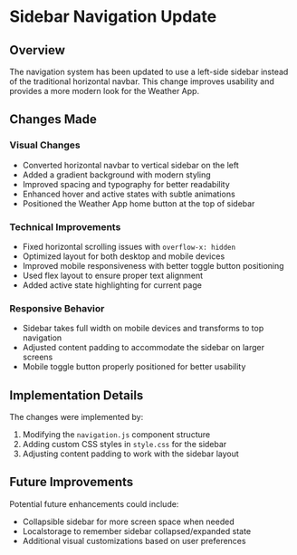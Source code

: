 # Sidebar Navigation Update

## Overview
The navigation system has been updated to use a left-side sidebar instead of the traditional horizontal navbar. This change improves usability and provides a more modern look for the Weather App.

## Changes Made

### Visual Changes
- Converted horizontal navbar to vertical sidebar on the left
- Added a gradient background with modern styling
- Improved spacing and typography for better readability
- Enhanced hover and active states with subtle animations
- Positioned the Weather App home button at the top of sidebar

### Technical Improvements
- Fixed horizontal scrolling issues with `overflow-x: hidden`
- Optimized layout for both desktop and mobile devices
- Improved mobile responsiveness with better toggle button positioning
- Used flex layout to ensure proper text alignment
- Added active state highlighting for current page

### Responsive Behavior
- Sidebar takes full width on mobile devices and transforms to top navigation
- Adjusted content padding to accommodate the sidebar on larger screens
- Mobile toggle button properly positioned for better usability

## Implementation Details
The changes were implemented by:
1. Modifying the `navigation.js` component structure
2. Adding custom CSS styles in `style.css` for the sidebar
3. Adjusting content padding to work with the sidebar layout

## Future Improvements
Potential future enhancements could include:
- Collapsible sidebar for more screen space when needed
- Localstorage to remember sidebar collapsed/expanded state
- Additional visual customizations based on user preferences 